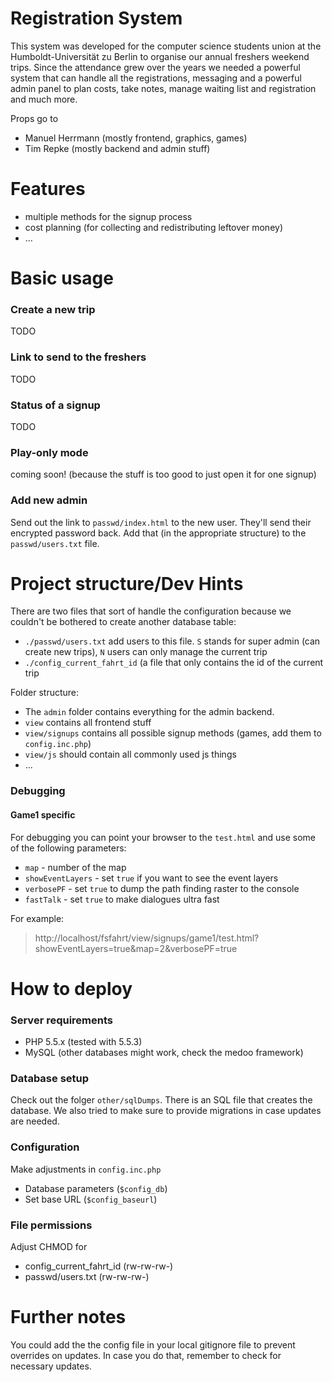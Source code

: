 Registration System
===================

This system was developed for the computer science students union at the Humboldt-Universität zu Berlin to organise our
annual freshers weekend trips. Since the attendance grew over the years we needed a powerful system that can handle
all the registrations, messaging and a powerful admin panel to plan costs, take notes, manage waiting list and registration
and much more.

Props go to 

- Manuel Herrmann (mostly frontend, graphics, games)
- Tim Repke (mostly backend and admin stuff)

# Features

- multiple methods for the signup process
- cost planning (for collecting and redistributing leftover money)
- ...

# Basic usage

### Create a new trip

TODO

### Link to send to the freshers 

TODO

### Status of a signup

TODO

### Play-only mode

coming soon! (because the stuff is too good to just open it for one signup)

### Add new admin
Send out the link to `passwd/index.html` to the new user. They'll send their encrypted password back. Add that 
(in the appropriate structure) to the `passwd/users.txt` file.

# Project structure/Dev Hints

There are two files that sort of handle the configuration because we couldn't be bothered to create another
database table:

- `./passwd/users.txt` add users to this file. `S` stands for super admin (can create new trips), `N` users can only manage the current trip
- `./config_current_fahrt_id` (a file that only contains the id of the current trip

Folder structure:

- The `admin` folder contains everything for the admin backend.
- `view` contains all frontend stuff
- `view/signups` contains all possible signup methods (games, add them to `config.inc.php`)
- `view/js` should contain all commonly used js things
- ...

### Debugging

#### Game1 specific

For debugging you can point your browser to the `test.html` and use some of the following parameters:

- `map` - number of the map
- `showEventLayers` - set `true` if you want to see the event layers
- `verbosePF` - set `true` to dump the path finding raster to the console
- `fastTalk` - set `true` to make dialogues ultra fast

For example:

> http://localhost/fsfahrt/view/signups/game1/test.html?showEventLayers=true&map=2&verbosePF=true

# How to deploy

### Server requirements

 - PHP 5.5.x (tested with 5.5.3)<br />
 - MySQL (other databases might work, check the medoo framework)

### Database setup
Check out the folger `other/sqlDumps`. There is an SQL file that creates the database. We also tried to make sure
to provide migrations in case updates are needed.

### Configuration

Make adjustments in `config.inc.php`

 - Database parameters (`$config_db`)
 - Set base URL (`$config_baseurl`)

### File permissions

Adjust CHMOD for
 
- config_current_fahrt_id (rw-rw-rw-)
- passwd/users.txt (rw-rw-rw-)

# Further notes

You could add the the config file in your local gitignore file to prevent overrides on updates.
In case you do that, remember to check for necessary updates.